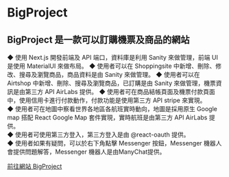 # BigProject
## BigProject 是一款可以訂購機票及商品的網站
◆ 使用 Next.js 開發前端及 API 端口，資料庫是利用 Sanity 來做管理，前端 UI 是使用 MaterialUI 來做布局。 
◆ 使用者可以在 Shoppingsite 中新增、刪除、修改、搜尋及瀏覽商品，商品資料是由 Sanity 來做管理。 
◆ 使用者可以在 Airtshop 中新增、刪除、搜尋及瀏覽商品，已訂購是由 Sanity 來做管理，機票資訊是由第三方 API AirLabs 提供。 
◆ 使用者可在商品結帳頁面及機票付款頁面中，使用信用卡進行付款動作，付款功能是使用第三方 API stripe 來實現。  
◆ 使用者可在地圖中察看世界各地區各航班實時動向，地圖是採用原生 Google map 搭配 React Google Map 套件實現，實時航班是由第三方 API AirLabs 提供。  
◆ 使用者可使用第三方登入，第三方登入是由 @react-oauth 提供。   
◆ 使用者如果有疑問，可以於右下角點擊 Messenger 按鈕，Messenger 機器人會提供問題解答，Messenger 機器人是由ManyChat提供。  
  
[前往網站 BigProject](https://bigproject.vercel.app/)


